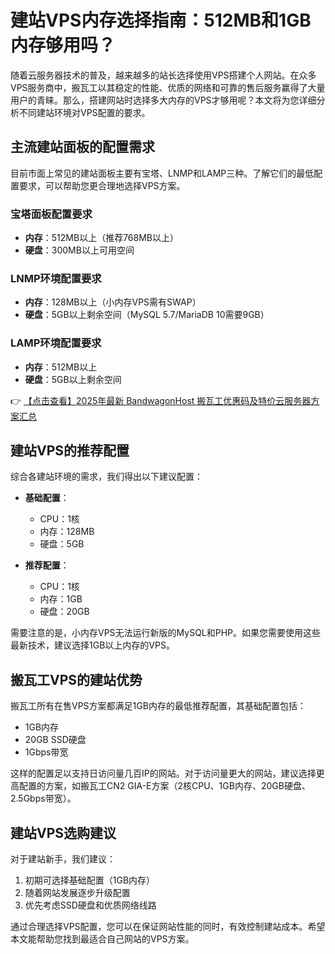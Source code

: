 # 建站VPS内存选择指南：512MB和1GB内存够用吗？

随着云服务器技术的普及，越来越多的站长选择使用VPS搭建个人网站。在众多VPS服务商中，搬瓦工以其稳定的性能、优质的网络和可靠的售后服务赢得了大量用户的青睐。那么，搭建网站时选择多大内存的VPS才够用呢？本文将为您详细分析不同建站环境对VPS配置的要求。

## 主流建站面板的配置需求

目前市面上常见的建站面板主要有宝塔、LNMP和LAMP三种。了解它们的最低配置要求，可以帮助您更合理地选择VPS方案。

### 宝塔面板配置要求
- **内存**：512MB以上（推荐768MB以上）
- **硬盘**：300MB以上可用空间

### LNMP环境配置要求
- **内存**：128MB以上（小内存VPS需有SWAP）
- **硬盘**：5GB以上剩余空间（MySQL 5.7/MariaDB 10需要9GB）

### LAMP环境配置要求
- **内存**：512MB以上
- **硬盘**：5GB以上剩余空间

👉 [【点击查看】2025年最新 BandwagonHost 搬瓦工优惠码及特价云服务器方案汇总](https://bit.ly/banwagon)

## 建站VPS的推荐配置

综合各建站环境的需求，我们得出以下建议配置：

- **基础配置**：
  - CPU：1核
  - 内存：128MB
  - 硬盘：5GB

- **推荐配置**：
  - CPU：1核
  - 内存：1GB
  - 硬盘：20GB

需要注意的是，小内存VPS无法运行新版的MySQL和PHP。如果您需要使用这些最新技术，建议选择1GB以上内存的VPS。

## 搬瓦工VPS的建站优势

搬瓦工所有在售VPS方案都满足1GB内存的最低推荐配置，其基础配置包括：
- 1GB内存
- 20GB SSD硬盘
- 1Gbps带宽

这样的配置足以支持日访问量几百IP的网站。对于访问量更大的网站，建议选择更高配置的方案，如搬瓦工CN2 GIA-E方案（2核CPU、1GB内存、20GB硬盘、2.5Gbps带宽）。

## 建站VPS选购建议

对于建站新手，我们建议：
1. 初期可选择基础配置（1GB内存）
2. 随着网站发展逐步升级配置
3. 优先考虑SSD硬盘和优质网络线路

通过合理选择VPS配置，您可以在保证网站性能的同时，有效控制建站成本。希望本文能帮助您找到最适合自己网站的VPS方案。